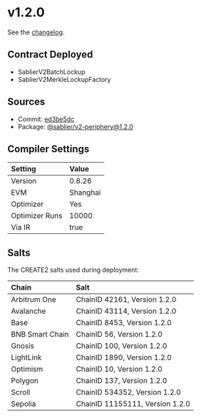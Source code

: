 # v1.2.0

See the [changelog](https://github.com/sablier-labs/v2-periphery/blob/main/CHANGELOG.md).

## Contract Deployed

- SablierV2BatchLockup
- SablierV2MerkleLockupFactory

## Sources

- Commit: [ed3be5dc](https://github.com/sablier-labs/v2-periphery/commit/ed3be5dc823dd81219f8060a6e6b32ead6c8de84)
- Package: [@sablier/v2-periphery@1.2.0](https://www.npmjs.com/package/@sablier/v2-periphery/v/1.2.0)

## Compiler Settings

| Setting        | Value    |
| :------------- | :------- |
| Version        | 0.8.26   |
| EVM            | Shanghai |
| Optimizer      | Yes      |
| Optimizer Runs | 10000    |
| Via IR         | true     |

## Salts

The CREATE2 salts used during deployment:

| Chain           | Salt                            |
| :-------------- | :------------------------------ |
| Arbitrum One    | ChainID 42161, Version 1.2.0    |
| Avalanche       | ChainID 43114, Version 1.2.0    |
| Base            | ChainID 8453, Version 1.2.0     |
| BNB Smart Chain | ChainID 56, Version 1.2.0       |
| Gnosis          | ChainID 100, Version 1.2.0      |
| LightLink       | ChainID 1890, Version 1.2.0     |
| Optimism        | ChainID 10, Version 1.2.0       |
| Polygon         | ChainID 137, Version 1.2.0      |
| Scroll          | ChainID 534352, Version 1.2.0   |
| Sepolia         | ChainID 11155111, Version 1.2.0 |
